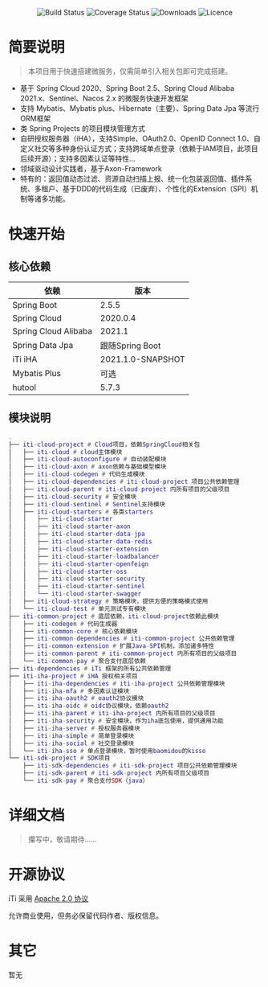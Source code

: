 <p align="center">
 <img src="https://img.shields.io/badge/iTi--Framework-2021.1.0--SNAPSHOT-green.svg" alt="Build Status">
 <img src="https://img.shields.io/badge/Spring%20Cloud-2020-blue.svg" alt="Coverage Status">
 <img src="https://img.shields.io/badge/Spring%20Boot-2.5-blue.svg" alt="Downloads">
 <img src="https://img.shields.io/github/license/crazy6995/iTi-Framework" alt="Licence" />
</p>

# 简要说明

> 本项目用于快速搭建微服务，仅需简单引入相关包即可完成搭建。

- 基于 Spring Cloud 2020、Spring Boot 2.5、Spring Cloud Alibaba 2021.x、Sentinel、Nacos 2.x 的微服务快速开发框架
- 支持 Mybatis、Mybatis plus、Hibernate（主要）、Spring Data Jpa 等流行ORM框架
- 类 Spring Projects 的项目模块管理方式
- 自研授权服务器（iHA），支持Simple、OAuth2.0、OpenID Connect 1.0、自定义社交等多种身份认证方式；支持跨域单点登录（依赖于IAM项目，此项目后续开源）；支持多因素认证等特性...
- 领域驱动设计实践者，基于Axon-Framework
- 特有的：返回值动态过滤、资源自动扫描上报、统一化包装返回值、插件系统、多租户、基于DDD的代码生成（已废弃）、个性化的Extension（SPI）机制等诸多功能。


# 快速开始

## 核心依赖

| 依赖                   | 版本           |
| ---------------------- | ------------- |
| Spring Boot            | 2.5.5         |
| Spring Cloud           | 2020.0.4      |
| Spring Cloud Alibaba   | 2021.1        |
| Spring Data Jpa | 跟随Spring Boot |
| iTi iHA | 2021.1.0-SNAPSHOT         |
| Mybatis Plus           | 可选         |
| hutool                 | 5.7.3        |

## 模块说明

```lua
.
├── iti-cloud-project # Cloud项目，依赖SpringCloud相关包
│   ├── iti-cloud # cloud主体模块
│   ├── iti-cloud-autoconfigure # 自动装配模块
│   ├── iti-cloud-axon # axon依赖与基础模型模块
│   ├── iti-cloud-codegen # 代码生成模块
│   ├── iti-cloud-dependencies # iti-cloud-project 项目公共依赖管理
│   ├── iti-cloud-parent # iti-cloud-project 内所有项目的父级项目
│   ├── iti-cloud-security # 安全模块
│   ├── iti-cloud-sentinel # Sentinel支持模块
│   ├── iti-cloud-starters # 各类starters
│   │   ├── iti-cloud-starter
│   │   ├── iti-cloud-starter-axon
│   │   ├── iti-cloud-starter-data-jpa
│   │   ├── iti-cloud-starter-data-redis
│   │   ├── iti-cloud-starter-extension
│   │   ├── iti-cloud-starter-loadbalancer
│   │   ├── iti-cloud-starter-openfeign
│   │   ├── iti-cloud-starter-oss
│   │   ├── iti-cloud-starter-security
│   │   ├── iti-cloud-starter-sentinel
│   │   └── iti-cloud-starter-swagger
│   ├── iti-cloud-strategy # 策略模块，提供方便的策略模式使用
│   └── iti-cloud-test # 单元测试专有模块
├── iti-common-project # 底层依赖，iti-cloud-project依赖此模块
│   ├── iti-codegen # 代码生成器
│   ├── iti-common-core # 核心依赖模块
│   ├── iti-common-dependencies # iti-common-project 公共依赖管理
│   ├── iti-common-extension # 扩展Java-SPI机制，添加诸多特性
│   ├── iti-common-parent # iti-common-project 内所有项目的父级项目
│   └── iti-common-pay # 聚合支付底层依赖
├── iti-dependencies # iTi 框架的所有公共依赖管理
├── iti-iha-project # iHA 授权相关项目
│   ├── iti-iha-dependencies # iti-iha-project 公共依赖管理模块
│   ├── iti-iha-mfa # 多因素认证模块
│   ├── iti-iha-oauth2 # oauth2协议模块
│   ├── iti-iha-oidc # oidc协议模块，依赖oauth2
│   ├── iti-iha-parent # iti-iha-project 内所有项目的父级项目
│   ├── iti-iha-security # 安全模块，作为iha底包使用，提供通用功能
│   ├── iti-iha-server # 授权服务器模块
│   ├── iti-iha-simple # 简单登录模块
│   ├── iti-iha-social # 社交登录模块
│   └── iti-iha-sso # 单点登录模块，暂时使用baomidou的kisso
└── iti-sdk-project # SDK项目
    ├── iti-sdk-dependencies # iti-sdk-project 项目公共依赖管理模块 
    ├── iti-sdk-parent # iti-sdk-project 内所有项目父级项目
    └── iti-sdk-pay # 聚合支付SDK（java）
```

# 详细文档

> 攥写中，敬请期待……

# 开源协议

iTi 采用 [Apache 2.0 协议](https://www.apache.org/licenses/LICENSE-2.0.html)

允许商业使用，但务必保留代码作者、版权信息。

# 其它

暂无